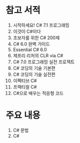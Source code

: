 # 참고 서적
1. 시작하세요! C# 7.1 프로그래밍
2. 이것이 C#이다
3. 초보자를 위한 C# 200제
4. C# 6.0 완벽 가이드
5. Essential C# 6.0
6. 제프리 리처의 CLR via C#
7. C# 7.0 프로그래밍 실전 프로젝트
8. C# 코딩의 기술 기본편
9. C# 코딩의 기술 실전편
10. 이펙티브 C#
11. 프랙티컬 C#
12. C#으로 배우는 적응형 코드

# 주요 내용
1. C# 문법
2. C# 
